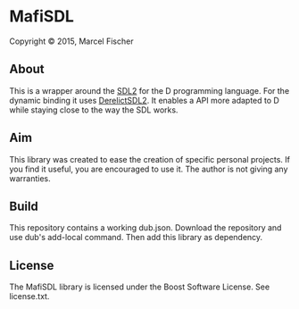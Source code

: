 # MafiSDL

Copyright © 2015, Marcel Fischer

## About

This is a wrapper around the [SDL2](https://www.libsdl.org/) for the D programming language. For the dynamic binding it uses [DerelictSDL2](https://github.com/DerelictOrg/DerelictSDL2). It enables a API more adapted to D while staying close to the way the SDL works.

## Aim

This library was created to ease the creation of specific personal projects. If you find it useful, you are encouraged to use it. The author is not giving any warranties.

## Build

This repository contains a working dub.json. Download the repository and use dub's add-local command. Then add this library as dependency.

## License

The MafiSDL library is licensed under the Boost Software License. See license.txt.
